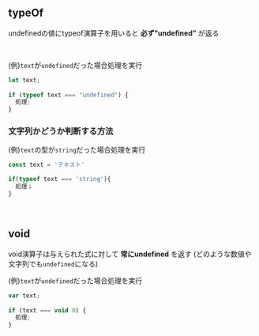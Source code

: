 ## typeOf
undefinedの値にtypeof演算子を用いると **必ず”undefined”** が返る

<br>

(例)`text`が`undefined`だった場合処理を実行
```js
let text;
 
if (typeof text === "undefined") {
  処理;
}
```
  
### 文字列かどうか判断する方法
(例)`text`の型が`string`だった場合処理を実行
```js
const text = 'テキスト'

if(typeof text === 'string'){
  処理；
}
```

<br>

## void
void演算子は与えられた式に対して **常にundefined** を返す
(どのような数値や文字列でも`undefined`になる)
  
(例)`text`が`undefined`だった場合処理を実行
```js
var text;
 
if (text === void 0) {
  処理;
}
```
